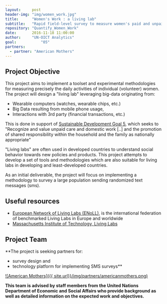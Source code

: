```yaml
---
layout:     post
header-img: "img/women_work.jpg"
title:      "Women's Work : a living lab"
subtitle:   "Rapid field-level survey to measure women's paid and unpaid work in society."
repository: "Quantify_Women_Work"
date:       2016-11-18 11:00:00
author:     "UN-OICT Analytics"
goal:		    "05"
partners:   
  - partner: "American Mothers"
---
```


Project Objective
------------
This project aims to implement a toolset and experimental methodologies for measuring precisely the daily activities of individual (volunteer) women. The project will design a "living lab" leveraging big-data originating from:

- Wearable computers (watches, wearable chips, etc.)
- Big Data resulting from mobile phone usage,
- Interactions with 3rd party (financial transactions, etc.)

This is done in support of [Sustainable Development Goal 5](http://www.un.org/sustainabledevelopment/gender-equality/), which seeks to "Recognize and value unpaid care and domestic work [..] and the promotion of shared responsibility within the household and the family as nationally appropriate"

"Living labs" are often used in developed countries to understand social behavior towards new policies and products. This project attempts to develop a set of tools and methodologies which are also suitable for living labs in developing and least-developed countries.  

As an initial deliverable, the project will focus on implementing a methodology to survey a large population sending randomized text messages (sms).


Useful resources
------------

- [European Network of Living Labs (ENoLL)](http://www.openlivinglabs.eu/), is the international federation of benchmarked Living Labs in Europe and worldwide
- [Massachusetts Institute of Technology, Living Labs](http://livinglabs.mit.edu/)



Project Team
------------

**The project is seeking partners for:  
 - survey design and  
 - technology platform for implementing SMS surveys**

[![American Mothers]({{ site.url}}/img/partners/americanmothers.png)](https://americanmothers.org)


**This team is advised by staff members from the United Nations Department of Economic and Social Affairs who provide background as well as detailed information on the expected work and objectives.**
